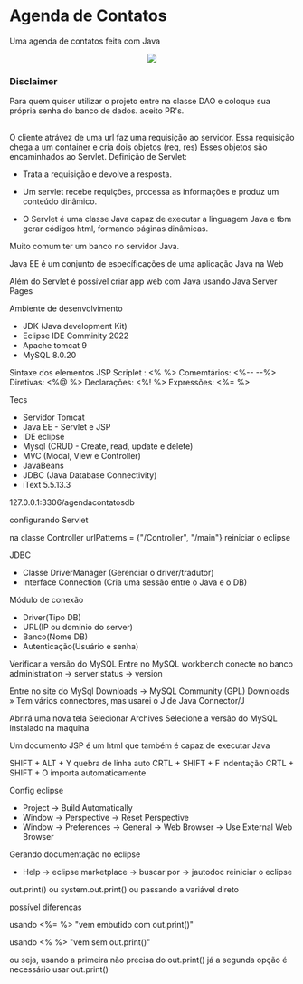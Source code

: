 # Agenda de Contatos
Uma agenda de contatos feita com Java
<p align="center">
<img src="http://img.shields.io/static/v1?label=STATUS&message=FINALIZADO&color=RED&style=for-the-badge">
</p>

### Disclaimer
Para quem quiser utilizar o projeto entre na classe DAO e coloque sua própria senha do banco de dados. aceito PR's.

##


O cliente atrávez de uma url faz uma
requisição ao servidor.
Essa requisição chega a um container e 
cria dois objetos (req, res)
Esses objetos são encaminhados ao Servlet.
Definição de Servlet:

 - Trata a requisição e devolve a resposta.
 - Um servlet recebe requições, processa as informações e    produz um conteúdo dinâmico.

 - O Servlet é uma classe Java capaz de executar
 a linguagem Java e tbm gerar códigos html,
 formando páginas dinâmicas.

Muito comum ter um banco no servidor Java.

Java EE é um conjunto de específicações de uma
 aplicação Java na Web

Além do Servlet é possível criar app web com Java
usando Java Server Pages

Ambiente de desenvolvimento
- JDK (Java development Kit)
- Eclipse IDE Comminity 2022
- Apache tomcat 9
- MySQL 8.0.20

Sintaxe dos elementos JSP
Scriplet : <%  %>
Comemtários: <%--   --%>
Diretivas: <%@   %>
Declarações: <%!   %>
Expressões: <%=   %>

Tecs
- Servidor Tomcat
- Java EE - Servlet e JSP
- IDE eclipse
- Mysql (CRUD - Create, read, update e delete)
- MVC (Modal, View e Controller)
- JavaBeans
- JDBC (Java Database Connectivity)
- iText 5.5.13.3

127.0.0.1:3306/agendacontatosdb

configurando Servlet

na classe Controller urlPatterns = {"/Controller", "/main"}
reiniciar o eclipse

JDBC 
- Classe DriverManager (Gerenciar o driver/tradutor)
- Interface Connection (Cria uma sessão entre o Java e o DB)

Módulo de conexão
- Driver(Tipo DB) 
- URL(IP ou domínio do server) 
- Banco(Nome DB)
- Autenticação(Usuário e senha)

Verificar a versão do MySQL
Entre no MySQL workbench conecte no banco
administration -> server status -> version

Entre no site do MySql
Downloads -> MySQL Community (GPL) Downloads »
Tem vários connectores, mas usarei o J de Java
Connector/J

Abrirá uma nova tela
Selecionar Archives
Selecione a versão do MySQL instalado na maquina

Um documento JSP é um html que também é capaz de 
executar Java

SHIFT + ALT + Y quebra de linha auto
CRTL + SHIFT + F indentação
CRTL + SHIFT + O importa automaticamente

Config eclipse

- Project -> Build Automatically
- Window -> Perspective -> Reset Perspective
- Window -> Preferences -> General -> Web Browser
-> Use External Web Browser

Gerando documentação no eclipse
- Help -> eclipse marketplace ->
buscar por -> jautodoc 
reiniciar o eclipse

out.print() ou system.out.print() ou passando a variável direto

possível diferenças

usando <%= %> "vem embutido com out.print()"

usando <% %> "vem sem out.print()"

ou seja, usando a primeira não precisa do out.print()
já a segunda opção é necessário usar out.print()
